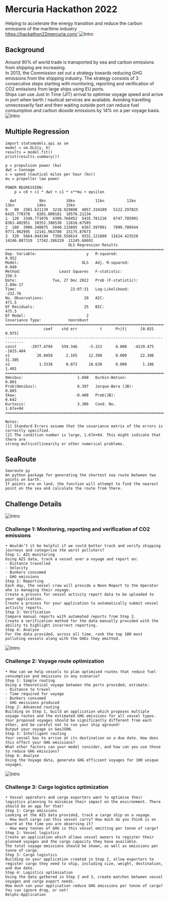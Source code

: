 # Mercuria Hackathon 2022 
Helping to accelerate the energy transition and reduce the carbon emissions of the maritime industry\
https://hackathon22mercuria.com/ 
![Intro](Photo/Intro.png)

## Background
Around 90% of world trade is transported by sea and carbon emissions from shipping are increasing.\
In 2013, the Commission set out a strategy towards reducing GHG emissions from the shipping industry. The strategy consists of 3 consecutive steps starting with monitoring, reporting and verification of CO2 emissions from large ships using EU ports.\
Ships can use Just In Time (JIT) arrival to optimise voyage speed and arrive in port when berth / nautical services are available. Avoiding travelling unnecessarily fast and then waiting outside port can reduce fuel consumption and carbon dioxide emissions by 14% on a per voyage basis.
![Intro](Photo/Intro_Sea.png)

## Multiple Regression 
```
import statsmodels.api as sm
model = sm.OLS(y, X)
results = model.fit()
print(results.summary())
```
```
p = propulsion power (kw)
dwt = tonnage
s = speed (nautical miles per hour (kn))
mu = propeller law power

POWER REGRESSION:
    p = c0 + c1 * dwt + c1 * s**mu + epsilon

  dwt          9kn         10kn         11kn          12kn          13kn          14kn         15kn
0   80  2501.621139  3218.929898  4057.334189   5122.297825   6435.770378   8201.809181  10576.21134
1  120  3346.771076  4309.768452  5435.781216   6747.705991   8363.402951  10352.386530  12816.67503
2  160  3906.348875  5040.115895  6367.597891   7899.780544   9771.962995  12141.963780  15175.87673
3  320  5664.944194  7350.556614  9331.121899  11624.423520  14246.887310  17342.286220  21245.68691
                            OLS Regression Results                            
==============================================================================
Dep. Variable:                      y   R-squared:                       0.952
Model:                            OLS   Adj. R-squared:                  0.949
Method:                 Least Squares   F-statistic:                     250.5
Date:                Tue, 27 Dec 2022   Prob (F-statistic):           2.89e-17
Time:                        22:07:31   Log-Likelihood:                -232.76
No. Observations:                  28   AIC:                             471.5
Df Residuals:                      25   BIC:                             475.5
Df Model:                           2                                         
Covariance Type:            nonrobust                                         
==============================================================================
                 coef    std err          t      P>|t|      [0.025      0.975]
------------------------------------------------------------------------------
const      -2977.4794    559.346     -5.323      0.000   -4129.475   -1825.484
x1            26.8458      2.165     12.398      0.000      22.386      31.305
x2             1.3338      0.072     18.638      0.000       1.186       1.481
==============================================================================
Omnibus:                        1.848   Durbin-Watson:                   0.801
Prob(Omnibus):                  0.397   Jarque-Bera (JB):                0.885
Skew:                          -0.408   Prob(JB):                        0.642
Kurtosis:                       3.306   Cond. No.                     1.67e+04
==============================================================================

Notes:
[1] Standard Errors assume that the covariance matrix of the errors is correctly specified.
[2] The condition number is large, 1.67e+04. This might indicate that there are
strong multicollinearity or other numerical problems.
```
## SeaRoute
```
Searoute py
An python package for generating the shortest sea route between two points on Earth.
If points are on land, the function will attempt to find the nearest point on the sea and calculate the route from there.
```

## Challenge Details
![Intro](Photo/Intro_Ch.png)
### Challenge 1: Monitoring, reporting and verification of CO2 emissions
```
• Wouldn’t it be helpful if we could better track and verify shipping journeys and categorise the worst polluters?
Step 1: AIS monitoring
Using AIS data, track a vessel over a voyage and report on:
- Distance travelled
- Velocity
- Bunkers consumed
- GHG emissions
Step 2: Reporting
Each day, the vessel crew will provide a Noon Report to the Operator who is managing their voyage.
Create a process for vessel activity report data to be uploaded to your application.
Create a process for your application to automatically submit vessel activity reports.
Step 3: Verification
Compare manual reports with automated reports from Step 2.
Create a verification method for the data manually provided with the ability to highlight incorrect reporting.
Step 4: Analyse
For the data provided, across all time, rank the top 100 most polluting vessels along with the GHGs they emitted.
```
![Intro](Photo/Compare_Report.png)

### Challenge 2: Voyage route optimization
```
• How can we help vessels to plan optimised routes that reduce fuel consumption and emissions in any scenario?
Step 1: Simple routing
Using a theoretical voyage between the ports provided, estimate:
- Distance to travel
- Time required for voyage
- Bunkers consumed
- GHG emissions produced
Step 2: Advanced routing
Building on Step 1, build an application which proposes multiple voyage routes and the estimated GHG emissions for all vessel types.
Your proposed voyages should be significantly different from each other, and be careful not to run your ship aground!
Output your voyage in GeoJSON.
Step 3: Intelligent routing
Your vessel has to arrive at its destination on a due date. How does this effect your GHG emissions?
What other factors can your model consider, and how can you use those to reduce GHG emissions?
Step 4: Analyse
Using the Voyage data, generate GHG efficient voyages for 100 unique voyages.
```
![Intro](Photo/Map.png)
### Challenge 3: Cargo logistics optimization
```
• Vessel operators and cargo exporters want to optimise their logistics planning to minimize their impact on the environment. There should be an app for that!
Step 1: Cargo emissions
Looking at the AIS data provided, track a cargo ship on a voyage.
- How much cargo can this vessel carry? How much do you think is on board at the time you are observing it?
- How many tonnes of GHG is this vessel emitting per tonne of cargo?
Step 2: Vessel logistics
Create an application which allows vessel owners to register their planned voyages and the cargo capacity they have available.
The total voyage emissions should be shown, as well as emissions per tonne of cargo.
Step 3: Cargo logistics
Building on your application created in Step 2, allow exporters to register cargo they need to ship, including size, weight, destination, and due date.
Step 4: Logistics optimisation
Using the data gathered in Step 2 and 3, create matches between vessel voyages and cargo export needs.
How much can your application reduce GHG emissions per tonne of cargo?
You can ignore drag, or not!
Delphi-Application
```



